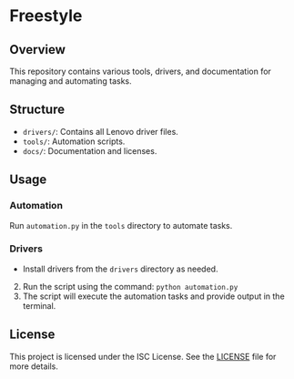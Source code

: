 # Freestyle

## Overview
This repository contains various tools, drivers, and documentation for managing and automating tasks.

## Structure
- `drivers/`: Contains all Lenovo driver files.
- `tools/`: Automation scripts.
- `docs/`: Documentation and licenses.

## Usage
### Automation
Run `automation.py` in the `tools` directory to automate tasks.

### Drivers
- Install drivers from the `drivers` directory as needed.

2. Run the script using the command: `python automation.py`
3. The script will execute the automation tasks and provide output in the terminal.

## License
This project is licensed under the ISC License. See the [LICENSE](LICENSE) file for more details.
